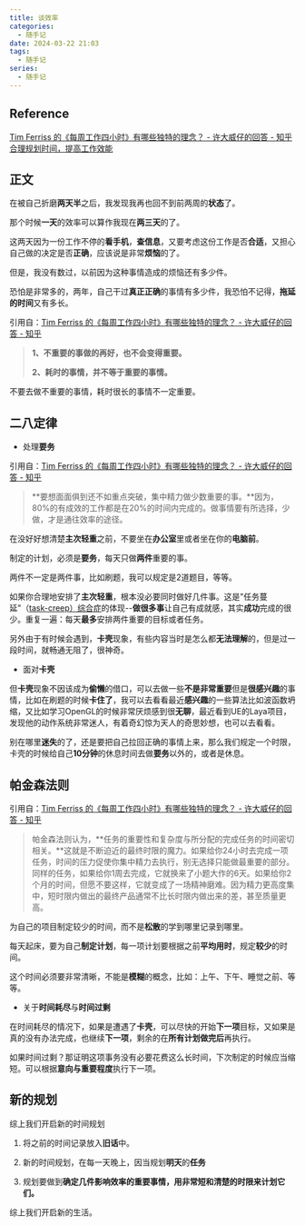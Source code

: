 ```yaml
---
title: 谈效率
categories:
  - 随手记
date: 2024-03-22 21:03
tags:
  - 随手记
series:
  - 随手记
---
```


## Reference

[Tim Ferriss 的《每周工作四小时》有哪些独特的理念？ - 许大威仔的回答 - 知乎](https://www.zhihu.com/question/19643285/answer/94917091)
[合理规划时间，提高工作效能](https://zhuanlan.zhihu.com/p/165348752)

## 正文

在被自己折磨**两天半**之后，我发现我再也回不到前两周的**状态**了。

那个时候**一天**的效率可以算作我现在**两三天**的了。

这两天因为一份工作不停的**看手机**，**查信息**，又要考虑这份工作是否**合适**，又担心自己做的决定是否**正确**，应该说是非常**烦恼**的了。

但是，我没有数过，以前因为这种事情造成的烦恼还有多少件。

恐怕是非常多的，两年，自己干过**真正正确**的事情有多少件，我恐怕不记得，**拖延的时间**又有多长。


引用自：[Tim Ferriss 的《每周工作四小时》有哪些独特的理念？ - 许大威仔的回答 - 知乎](https://www.zhihu.com/question/19643285/answer/94917091)

> **1、不重要的事做的再好，也不会变得重要。**
> 
> **2、耗时的事情，并不等于重要的事情。**

不要去做不重要的事情，耗时很长的事情不一定重要。

## 二八定律

- 处理**要务**

引用自：[Tim Ferriss 的《每周工作四小时》有哪些独特的理念？ - 许大威仔的回答 - 知乎](https://www.zhihu.com/question/19643285/answer/94917091)

 >**要想面面俱到还不如重点突破，集中精力做少数重要的事。**因为，80%的有成效的工作都是在20%的时间内完成的。做事情要有所选择，少做，才是通往效率的途径。

在没好好想清楚**主次轻重**之前，不要坐在**办公室**里或者坐在你的**电脑前**。

制定的计划，必须是**要务**，每天只做**两件**重要的事。

两件不一定是两件事，比如刷题，我可以规定是2道题目，等等。

如果你合理地安排了**主次轻重**，根本没必要同时做好几件事。这是"任务蔓延"（[task-creep）综合症](https://www.zhihu.com/search?q=task-creep%EF%BC%89%E7%BB%BC%E5%90%88%E7%97%87&search_source=Entity&hybrid_search_source=Entity&hybrid_search_extra=%7B%22sourceType%22%3A%22answer%22%2C%22sourceId%22%3A94917091%7D)的体现--**做很多事**让自己有成就感，其实**成功**完成的很少。重复一遍：每天**最多**安排两件重要的目标或者任务。

另外由于有时候会遇到，**卡壳**现象，有些内容当时是怎么都**无法理解**的，但是过一段时间，就畅通无阻了，很神奇。

- 面对**卡壳**

但**卡壳**现象不因该成为**偷懒**的借口，可以去做一些**不是非常重要**但是**很感兴趣**的事情，比如在刷题的时候**卡住了**，我可以去看看最近**感兴趣**的一些算法比如波函数坍缩，又比如学习OpenGL的时候非常厌烦感到很**无聊**，最近看到UE的Laya项目，发现他的动作系统非常迷人，有着奇幻惊为天人的奇思妙想，也可以去看看。

别在哪里**迷失**的了，还是要把自己拉回正确的事情上来，那么我们规定一个时限，卡壳的时候给自己**10分钟**的休息时间去做**要务**以外的，或者是休息。


## 帕金森法则

引用自：[Tim Ferriss 的《每周工作四小时》有哪些独特的理念？ - 许大威仔的回答 - 知乎](https://www.zhihu.com/question/19643285/answer/94917091)

>帕金森法则认为，**任务的重要性和复杂度与所分配的完成任务的时间密切相关。**这就是不断迫近的最终时限的魔力。如果给你24小时去完成一项任务，时间的压力促使你集中精力去执行，别无选择只能做最重要的部分。同样的任务，如果给你1周去完成，它就换来了小题大作的6天。如果给你2个月的时间，但愿不要这样，它就变成了一场精神磨难。因为精力更高度集中，短时限内做出的最终产品通常不比长时限内做出来的差，甚至质量更高。

为自己的项目制定较少的时间，而不是**松散**的学到哪里记录到哪里。

每天起床，要为自己**制定计划**，每一项计划要根据之前**平均用时**，规定**较少**的时间。

这个时间必须要非常清晰，不能是**模糊**的概念，比如：上午、下午、睡觉之前、等等。

- 关于**时间耗尽**与**时间过剩**

在时间耗尽的情况下，如果是遭遇了**卡壳**，可以尽快的开始**下一项**目标，又如果是真的没有办法完成，也继续**下一项**，剩余的在**所有计划做完后**再执行。

如果时间过剩？那证明这项事务没有必要花费这么长时间，下次制定的时候应当缩短。可以根据**意向与重要程度**执行下一项。

## 新的规划

综上我们开启新的时间规划

1. 将之前的时间记录放入**旧话**中。

2. 新的时间规划，在每一天晚上，因当规划**明天**的**任务**

3. 规划要做到**确定几件影响效率的重要事情，用非常短和清楚的时限来计划它们。**

综上我们开启新的生活。


